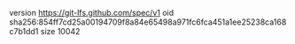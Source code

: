 version https://git-lfs.github.com/spec/v1
oid sha256:854ff7cd25a00194709f8a84e65498a971fc6fca451a1ee25238ca168c7b1dd1
size 10042
